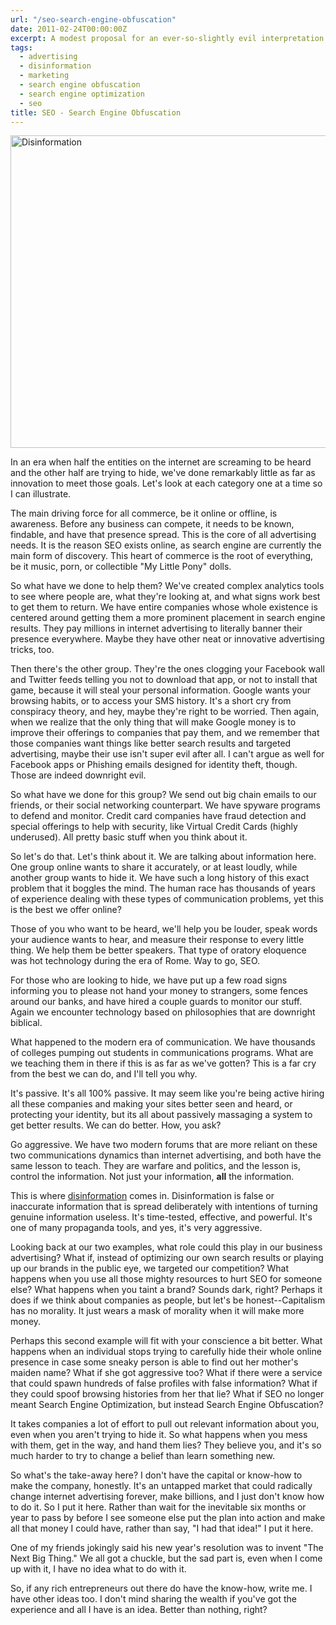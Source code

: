 ```yaml
---
url: "/seo-search-engine-obfuscation"
date: 2011-02-24T00:00:00Z
excerpt: A modest proposal for an ever-so-slightly evil interpretation of SEO that is already being leveraged by intelligence groups worldwide to be adopted by corporate interests.
tags:
  - advertising
  - disinformation
  - marketing
  - search engine obfuscation
  - search engine optimization
  - seo
title: SEO - Search Engine Obfuscation
---
```


<img width="750" height="500" layout="responsive" src="https://labs.tomasino.org/assets/images/disinformation.jpg" alt="Disinformation"></img>

In an era when half the entities on the internet are screaming to be
heard and the other half are trying to hide, we've done remarkably
little as far as innovation to meet those goals. Let's look at each
category one at a time so I can illustrate.

The main driving force for all commerce, be it online or offline, is
awareness. Before any business can compete, it needs to be known,
findable, and have that presence spread. This is the core of all
advertising needs. It is the reason SEO exists online, as search engine
are currently the main form of discovery. This heart of commerce is the
root of everything, be it music, porn, or collectible "My Little Pony"
dolls.

So what have we done to help them? We've created complex analytics tools
to see where people are, what they're looking at, and what signs work
best to get them to return. We have entire companies whose whole
existence is centered around getting them a more prominent placement in
search engine results. They pay millions in internet advertising to
literally banner their presence everywhere. Maybe they have other neat
or innovative advertising tricks, too.

Then there's the other group. They're the ones clogging your Facebook
wall and Twitter feeds telling you not to download that app, or not to
install that game, because it will steal your personal information.
Google wants your browsing habits, or to access your SMS history. It's a
short cry from conspiracy theory, and hey, maybe they're right to be
worried. Then again, when we realize that the only thing that will make
Google money is to improve their offerings to companies that pay them,
and we remember that those companies want things like better search
results and targeted advertising, maybe their use isn't super evil after
all. I can't argue as well for Facebook apps or Phishing emails designed
for identity theft, though. Those are indeed downright evil.

So what have we done for this group? We send out big chain emails to our
friends, or their social networking counterpart. We have spyware
programs to defend and monitor. Credit card companies have fraud
detection and special offerings to help with security, like Virtual
Credit Cards (highly underused). All pretty basic stuff when you think
about it.

So let's do that. Let's think about it. We are talking about information
here. One group online wants to share it accurately, or at least loudly,
while another group wants to hide it. We have such a long history of
this exact problem that it boggles the mind. The human race has
thousands of years of experience dealing with these types of
communication problems, yet this is the best we offer online?

Those of you who want to be heard, we'll help you be louder, speak words
your audience wants to hear, and measure their response to every little
thing. We help them be better speakers. That type of oratory eloquence
was hot technology during the era of Rome. Way to go, SEO.

For those who are looking to hide, we have put up a few road signs
informing you to please not hand your money to strangers, some fences
around our banks, and have hired a couple guards to monitor our stuff.
Again we encounter technology based on philosophies that are downright
biblical.

What happened to the modern era of communication. We have thousands of
colleges pumping out students in communications programs. What are we
teaching them in there if this is as far as we've gotten? This is a far
cry from the best we can do, and I'll tell you why.

It's passive. It's all 100% passive. It may seem like you're being
active hiring all these companies and making your sites better seen and
heard, or protecting your identity, but its all about
passively massaging a system to get better results. We can do better.
How, you ask?

Go aggressive. We have two modern forums that are more reliant on these
two communications dynamics than internet advertising, and both have the
same lesson to teach. They are warfare and politics, and the lesson is,
control the information. Not just your information, **all** the
information.

This is where [disinformation][] comes in. Disinformation is false or
inaccurate information that is spread deliberately with intentions of
turning genuine information useless. It's time-tested, effective, and
powerful. It's one of many propaganda tools, and yes, it's very
aggressive.

Looking back at our two examples, what role could this play in our
business advertising? What if, instead of optimizing our own search
results or playing up our brands in the public eye, we targeted our
competition? What happens when you use all those mighty resources to
hurt SEO for someone else? What happens when you taint a brand? Sounds
dark, right? Perhaps it does if we think about companies as people, but
let's be honest--Capitalism has no morality. It just wears a mask of
morality when it will make more money.

Perhaps this second example will fit with your conscience a bit better.
What happens when an individual stops trying to carefully hide their
whole online presence in case some sneaky person is able to find out her
mother's maiden name? What if she got aggressive too? What if there were
a service that could spawn hundreds of false profiles with false
information? What if they could spoof browsing histories from her that
lie? What if SEO no longer meant Search Engine Optimization, but instead
Search Engine Obfuscation?

It takes companies a lot of effort to pull out relevant information
about you, even when you aren't trying to hide it. So what happens when
you mess with them, get in the way, and hand them lies? They believe
you, and it's so much harder to try to change a belief than learn
something new.

So what's the take-away here? I don't have the capital or know-how to
make the company, honestly. It's an untapped market that could radically
change internet advertising forever, make billions, and I just don't
know how to do it. So I put it here. Rather than wait for the inevitable
six months or year to pass by before I see someone else put the plan
into action and make all that money I could have, rather than say, "I
had that idea!" I put it here.

One of my friends jokingly said his new year's resolution was to invent
"The Next Big Thing." We all got a chuckle, but the sad part is, even
when I come up with it, I have no idea what to do with it.

So, if any rich entrepreneurs out there do have the know-how, write me.
I have other ideas too. I don't mind sharing the wealth if you've got
the experience and all I have is an idea. Better than nothing, right?


  [disinformation]: //en.wikipedia.org/wiki/Disinformation
    "Disinformation"
